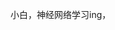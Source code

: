 小白，神经网络学习ing，

<!---
Sputnik5277/Sputnik5277 is a ✨ special ✨ repository because its `README.md` (this file) appears on your GitHub profile.
You can click the Preview link to take a look at your changes.
--->
